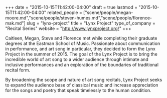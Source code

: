 +++
date = "2015-10-15T11:42:00-04:00"
draft = true
lastmod = "2015-10-15T11:42:00-04:00"
related_people = ["scene/people/megan-moore.md","scene/people/steven-humes.md","scene/people/florence-mak.md"]
slug = "lynx-project"
title = "Lynx Project"
type_of_company = "Recital Series"
website = "http://www.lynxproject.org/"
+++

Caitleen, Megan, Steve and Florence met while completing their graduate degrees at the Eastman School of Music. Passionate about communication in performance, and art song in particular, they decided to form the Lynx Project in the summer of 2015. The goal of the Lynx Project is to bring the incredible world of art song to a wider audience through intimate and inclusive performances and an exploration of the boundaries of traditional recital form.
 
By broadening the scope and nature of art song recitals, Lynx Project seeks to expand the audience base of classical music and increase appreciation for the songs and poetry that speak timelessly to the human condition.
